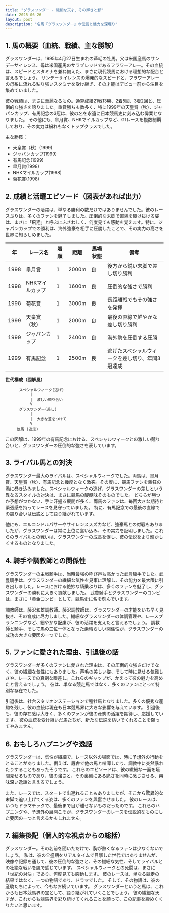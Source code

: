 ```yaml
---
title: "グラスワンダー - 繊細な天才、その輝きと影"
date: 2025-06-26
layout: post
description: "名馬『グラスワンダー』の伝説と魅力を深堀り"
---
```


## 1. 馬の概要（血統、戦績、主な勝鞍）

グラスワンダーは、1995年4月27日生まれの芦毛の牡馬。父は米国産馬のサンデーサイレンス、母は米国産馬のサラブレッドであるフラワーアレー。その血統は、スピードとスタミナを兼ね備えた、まさに現代競馬における理想的な配合と言えるでしょう。  サンデーサイレンスの爆発的なスピードと、フラワーアレーの母系に流れる粘り強いスタミナを受け継ぎ、その才能はデビュー前から注目を集めていました。

彼の戦績は、まさに華麗なるもの。通算成績21戦13勝、2着5回、3着2回と、圧倒的な強さを誇りました。重賞勝ちも数多く、特に1999年の天皇賞（秋）、ジャパンカップ、有馬記念の3冠は、彼の名を永遠に日本競馬史に刻み込む偉業となりました。  その他にも、皐月賞、NHKマイルカップなど、G1レースを複数制覇しており、その実力は紛れもなくトップクラスでした。


主な勝鞍：

* 天皇賞（秋）(1999)
* ジャパンカップ(1999)
* 有馬記念(1999)
* 皐月賞(1998)
* NHKマイルカップ(1998)
* 菊花賞(1998)


## 2. 成績と活躍エピソード（図表があれば出力）

グラスワンダーの活躍は、単なる勝利の数だけではありませんでした。彼のレースぶりは、多くのファンを魅了しました。圧倒的な末脚で直線を駆け抜ける姿は、まさに「飛翔」と呼ぶにふさわしく、何度見ても感動を覚えます。特に、ジャパンカップでの勝利は、海外強豪を相手に圧勝したことで、その実力の高さを世界に知らしめました。

| 年 | レース名           | 着順 | 距離 | 馬場状態 | 備考                                   |
|---|--------------------|-----|-----|--------|---------------------------------------|
| 1998 | 皐月賞             | 1   | 2000m| 良      | 後方から鋭い末脚で差し切り勝利             |
| 1998 | NHKマイルカップ     | 1   | 1600m| 良      | 圧倒的な強さで勝利                       |
| 1998 | 菊花賞             | 1   | 3000m| 良      | 長距離戦でもその強さを発揮                |
| 1999 | 天皇賞（秋）       | 1   | 2000m| 良      | 最後の直線で鮮やかな差し切り勝利             |
| 1999 | ジャパンカップ     | 1   | 2400m| 良      | 海外勢を圧倒する圧勝                       |
| 1999 | 有馬記念           | 1   | 2500m| 良      | 逃げたスペシャルウィークを差し切り、年間3冠達成 |


**世代構成（図解風）**

```
      スペシャルウィーク(逃げ)
           |
           |  激しい競り合い
           V
      グラスワンダー(差し)
           |
           |  大きな差をつけて
           V
     他馬 (追走)
```

この図解は、1999年の有馬記念における、スペシャルウィークとの激しい競り合いと、グラスワンダーの圧倒的な強さを表しています。


## 3. ライバル馬との対決

グラスワンダー最大のライバルは、スペシャルウィークでした。両馬は、皐月賞、天皇賞（秋）、有馬記念と幾度となく激突。その度に、競馬ファンを熱狂の渦に巻き込みました。スペシャルウィークの逃げ、グラスワンダーの差しという異なるスタイルの対決は、まさに競馬の醍醐味そのものでした。  どちらが勝つか予想がつかない、手に汗握る展開が多く、両馬のファンは、毎回大きな期待と緊張感を持ってレースを見守っていました。  特に、有馬記念での最後の直線での競り合いは伝説として語り継がれています。


他にも、エルコンドルパサーやサイレンススズカなど、強豪馬との対戦もありましたが、グラスワンダーは常に上位に食い込み、その実力を証明しました。これらのライバルとの戦いは、グラスワンダーの成長を促し、彼の伝説をより輝かしくするものとなりました。


## 4. 騎手や調教師との関係性

グラスワンダーの主戦騎手は、当時最強の呼び声も高かった武豊騎手でした。武豊騎手は、グラスワンダーの繊細な気性を見事に理解し、その能力を最大限に引き出しました。レースにおける絶妙な騎乗ぶりは、多くのファンを魅了し、グラスワンダーの勝利に大きく貢献しました。  武豊騎手とグラスワンダーのコンビは、まさに「黄金コンビ」として、競馬史に名を刻んでいます。

調教師は、藤沢和雄調教師。藤沢調教師は、グラスワンダーの才能をいち早く見抜き、その育成に尽力しました。繊細なグラスワンダーの体調管理や、レースプランニングなど、細やかな配慮が、彼の活躍を支えたと言えるでしょう。  調教師と騎手、そして馬の三位一体となった素晴らしい関係性が、グラスワンダーの成功の大きな要因の一つでした。


## 5. ファンに愛された理由、引退後の話

グラスワンダーが多くのファンに愛された理由は、その圧倒的な強さだけでなく、彼の繊細な気性にもありました。芦毛の美しい姿、そして時に見せる気難しさや、レースでの真剣な眼差し。これらのギャップが、かえって彼の魅力を高めたと言えるでしょう。  彼は、単なる競走馬ではなく、多くのファンにとって特別な存在でした。

引退後は、社台スタリオンステーションで種牡馬となりました。多くの優秀な産駒を残し、彼の血統は現在も日本競馬界に大きな影響を与えています。  引退後も、彼の存在感は大きく、多くのファンが彼の産駒の活躍を期待し、応援しています。  彼の血統を受け継いだ馬たちが、新たな伝説を紡いでくれることを願ってやみません。


## 6. おもしろハプニングや逸話

グラスワンダーは、気性が繊細で、レース以外の場面では、時に予想外の行動をとることがありました。例えば、厩舎で他の馬と喧嘩したり、調教中に突然暴れたりすることもあったそうです。  これらのエピソードは、彼の繊細な一面を垣間見せるものであり、彼の強さと、その裏側にある脆さを同時に感じさせる、興味深い逸話と言えるでしょう。


また、レースでは、スタートで出遅れることもありましたが、そこから驚異的な末脚で追い上げてくる姿は、多くのファンを興奮させました。  彼のレースは、いつもドラマチックで、最後まで目が離せないものだったのです。  これらのハプニングや、予想外の展開こそが、グラスワンダーのレースを伝説的なものにした要因の一つと言えるかもしれません。


## 7. 編集後記（個人的な視点からの総括）

グラスワンダー。その名前を聞いただけで、胸が熱くなるファンは少なくないでしょう。  私は、彼の全盛期をリアルタイムで目撃した世代ではありませんが、映像や記録を通して、彼の圧倒的な強さと、その繊細な気性、そしてライバルとの壮絶な戦いを肌で感じています。  スペシャルウィークとの死闘は、まさに「世紀の対決」であり、何度見ても感動します。  彼のレースは、単なる競走の結果ではなく、一つの物語であり、ドラマでした。  そして、その物語は、彼の産駒たちによって、今もなお続いています。  グラスワンダーという名馬は、これからも日本競馬界の宝として、語り継がれていくことでしょう。  彼の繊細な天才が、これからも競馬界を彩り続けてくれることを願って、この記事を締めくくりたいと思います。
